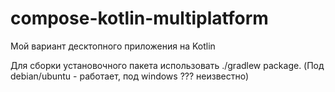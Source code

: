 # compose-kotlin-multiplatform
Мой вариант десктопного приложения на Kotlin

Для сборки установочного пакета использовать ./gradlew package. (Под debian/ubuntu - работает, под windows ??? неизвестно)
